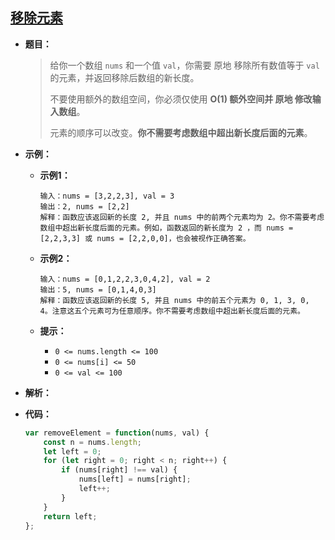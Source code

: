 ## [移除元素](https://leetcode.cn/problems/remove-element/)

* **题目：**

  >给你一个数组 `nums` 和一个值 `val`，你需要 原地 移除所有数值等于 `val` 的元素，并返回移除后数组的新长度。
  >
  >不要使用额外的数组空间，你必须仅使用 **O(1) 额外空间并 原地 修改输入数组**。
  >
  >元素的顺序可以改变。**你不需要考虑数组中超出新长度后面的元素**。
  >

* **示例：**

  * **示例1：**

    ```
    输入：nums = [3,2,2,3], val = 3
    输出：2, nums = [2,2]
    解释：函数应该返回新的长度 2, 并且 nums 中的前两个元素均为 2。你不需要考虑数组中超出新长度后面的元素。例如，函数返回的新长度为 2 ，而 nums = [2,2,3,3] 或 nums = [2,2,0,0]，也会被视作正确答案。
    ```

  * **示例2：**

    ```
    输入：nums = [0,1,2,2,3,0,4,2], val = 2
    输出：5, nums = [0,1,4,0,3]
    解释：函数应该返回新的长度 5, 并且 nums 中的前五个元素为 0, 1, 3, 0, 4。注意这五个元素可为任意顺序。你不需要考虑数组中超出新长度后面的元素。
    ```

  * **提示：**

    * `0 <= nums.length <= 100`
    * `0 <= nums[i] <= 50`
    * `0 <= val <= 100`

* **解析：**

  >

* **代码：**

  ```js
  var removeElement = function(nums, val) {
      const n = nums.length;
      let left = 0;
      for (let right = 0; right < n; right++) {
          if (nums[right] !== val) {
              nums[left] = nums[right];
              left++;
          }
      }
      return left;
  };
  
  ```